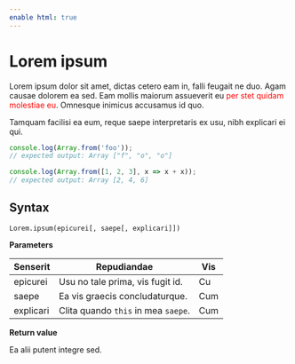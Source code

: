 ```yaml
---
enable html: true
---
```

# Lorem ipsum

Lorem ipsum dolor sit amet, dictas cetero eam in, falli feugait ne duo. Agam causae dolorem ea sed. Eam mollis maiorum assueverit eu <span style="color: red;">per stet quidam molestiae eu</span>. Omnesque inimicus accusamus id quo.

Tamquam facilisi ea eum, reque saepe interpretaris ex usu, nibh explicari ei qui.

```javascript
console.log(Array.from('foo'));
// expected output: Array ["f", "o", "o"]

console.log(Array.from([1, 2, 3], x => x + x));
// expected output: Array [2, 4, 6]
```

## Syntax

    Lorem.ipsum(epicurei[, saepe[, explicari]])

**Parameters**

| Senserit  | Repudiandae                         | Vis |
| --------- | ----------------------------------- | --- |
| epicurei  | Usu no tale prima, vis fugit  id.   | Cu  |
| saepe     | Ea vis graecis concludaturque.      | Cum |
| explicari | Clita quando `this` in mea `saepe`. | Cum |

**Return value**

Ea alii putent integre sed.
